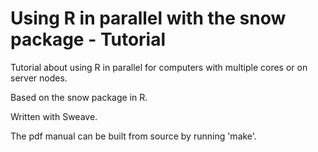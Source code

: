 Using R in parallel with the snow package - Tutorial
====================================================



Tutorial about using R in parallel for computers with multiple cores or 
on server nodes.

Based on the snow package in R.

Written with Sweave.

The pdf manual can be built from source by running 'make'.
